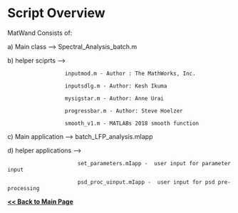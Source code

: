 
# Script Overview

MatWand Consists of:

a) Main class --> Spectral_Analysis_batch.m

b) helper sciprts -->

                      inputmod.m - Author : The MathWorks, Inc.

                      inputsdlg.m - Author: Kesh Ikuma

                      mysigstar.m - Author: Anne Urai

                      progressbar.m - Author: Steve Hoelzer

                      smooth_v1.m - MATLABs 2018 smooth function
                      
c) Main application --> batch_LFP_analysis.mIapp

d) helper applications -->

                          set_parameters.mIapp -  user input for parameter input
                          
                          psd_proc_uinput.mIapp -  user input for psd pre-processing





**[<< Back to Main Page](/README.md)**
